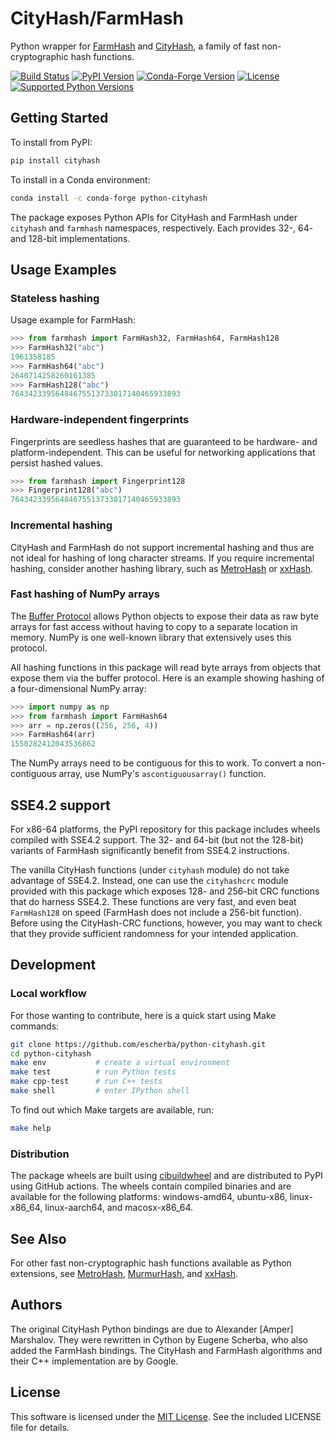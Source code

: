# CityHash/FarmHash

Python wrapper for [FarmHash](https://github.com/google/farmhash) and
[CityHash](https://github.com/google/cityhash), a family of fast
non-cryptographic hash functions.

[![Build Status](https://img.shields.io/github/actions/workflow/status/escherba/python-cityhash/build.yml?branch=master)](https://github.com/escherba/python-cityhash/actions/workflows/build.yml)
[![PyPI Version](https://img.shields.io/pypi/v/cityhash.svg)](https://pypi.python.org/pypi/cityhash)
[![Conda-Forge Version](https://anaconda.org/conda-forge/python-cityhash/badges/version.svg)](https://anaconda.org/conda-forge/python-cityhash)
[![License](https://img.shields.io/pypi/l/cityhash.svg)](https://opensource.org/licenses/mit-license)
[![Supported Python Versions](https://img.shields.io/pypi/pyversions/cityhash.svg)](https://pypi.python.org/pypi/cityhash)

## Getting Started

To install from PyPI:

``` bash
pip install cityhash
```

To install in a Conda environment:

``` bash
conda install -c conda-forge python-cityhash
```

The package exposes Python APIs for CityHash and FarmHash under `cityhash` and
`farmhash` namespaces, respectively. Each provides 32-, 64- and 128-bit
implementations.

## Usage Examples

### Stateless hashing

Usage example for FarmHash:

``` python
>>> from farmhash import FarmHash32, FarmHash64, FarmHash128
>>> FarmHash32("abc")
1961358185
>>> FarmHash64("abc")
2640714258260161385
>>> FarmHash128("abc")
76434233956484675513733017140465933893

```

### Hardware-independent fingerprints

Fingerprints are seedless hashes that are guaranteed to be hardware- and
platform-independent. This can be useful for networking applications that
persist hashed values.

``` python
>>> from farmhash import Fingerprint128
>>> Fingerprint128("abc")
76434233956484675513733017140465933893

```

### Incremental hashing

CityHash and FarmHash do not support incremental hashing and thus are not ideal
for hashing of long character streams. If you require incremental hashing,
consider another hashing library, such as
[MetroHash](https://github.com/escherba/python-metrohash) or
[xxHash](https://github.com/ifduyue/python-xxhash).

### Fast hashing of NumPy arrays

The [Buffer Protocol](https://docs.python.org/3/c-api/buffer.html) allows
Python objects to expose their data as raw byte arrays for fast access without
having to copy to a separate location in memory. NumPy is one well-known
library that extensively uses this protocol.

All hashing functions in this package will read byte arrays from objects that
expose them via the buffer protocol. Here is an example showing hashing of a
four-dimensional NumPy array:

``` python
>>> import numpy as np
>>> from farmhash import FarmHash64
>>> arr = np.zeros((256, 256, 4))
>>> FarmHash64(arr)
1550282412043536862

```

The NumPy arrays need to be contiguous for this to work. To convert a
non-contiguous array, use NumPy's `ascontiguousarray()` function.

## SSE4.2 support

For x86-64 platforms, the PyPI repository for this package includes wheels
compiled with SSE4.2 support.  The 32- and 64-bit (but not the 128-bit)
variants of FarmHash significantly benefit from SSE4.2 instructions.

The vanilla CityHash functions (under `cityhash` module) do not take advantage
of SSE4.2. Instead, one can use the `cityhashcrc` module provided with this
package which exposes 128- and 256-bit CRC functions that do harness SSE4.2.
These functions are very fast, and even beat `FarmHash128` on speed (FarmHash
does not include a 256-bit function). Before using the CityHash-CRC functions,
however, you may want to check that they provide sufficient randomness for your
intended application.

## Development

### Local workflow

For those wanting to contribute, here is a quick start using Make commands:

``` bash
git clone https://github.com/escherba/python-cityhash.git
cd python-cityhash
make env           # create a virtual environment
make test          # run Python tests
make cpp-test      # run C++ tests
make shell         # enter IPython shell
```

To find out which Make targets are available, run:

``` bash
make help
```

### Distribution

The package wheels are built using
[cibuildwheel](https://cibuildwheel.readthedocs.io/) and are distributed to
PyPI using GitHub actions. The wheels contain compiled binaries and are
available for the following platforms: windows-amd64, ubuntu-x86,
linux-x86\_64, linux-aarch64, and macosx-x86\_64.

## See Also

For other fast non-cryptographic hash functions available as Python extensions,
see [MetroHash](https://github.com/escherba/python-metrohash),
[MurmurHash](https://github.com/hajimes/mmh3), and
[xxHash](https://github.com/ifduyue/python-xxhash).

## Authors

The original CityHash Python bindings are due to Alexander \[Amper\] Marshalov.
They were rewritten in Cython by Eugene Scherba, who also added the FarmHash
bindings. The CityHash and FarmHash algorithms and their C++ implementation are
by Google.

## License

This software is licensed under the [MIT
License](http://www.opensource.org/licenses/mit-license). See the included
LICENSE file for details.
